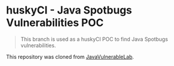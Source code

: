 # huskyCI - Java Spotbugs Vulnerabilities POC

> This branch is used as a huskyCI POC to find Java Spotbugs vulnerabilities.

This repository was cloned from [JavaVulnerableLab](https://github.com/CSPF-Founder/JavaVulnerableLab).